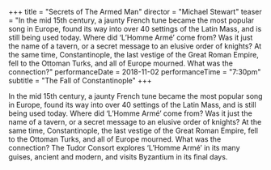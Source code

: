 +++
title = "Secrets of The Armed Man"
director = "Michael Stewart"
teaser = "In the mid 15th century, a jaunty French tune became the most popular song in Europe, found its way into over 40 settings of the Latin Mass, and is still being used today. Where did ‘L’Homme Armé’ come from? Was it just the name of a tavern, or a secret message to an elusive order of knights? At the same time, Constantinople, the last vestige of the Great Roman Empire, fell to the Ottoman Turks, and all of Europe mourned. What was the connection?"
performanceDate = 2018-11-02
performanceTime = "7:30pm"
subtitle = "The Fall of Constantinople"
+++

In the mid 15th century, a jaunty French tune became the most popular song in Europe, found its way into over 40 settings of the Latin Mass, and is still being used today. Where did ‘L’Homme Armé’ come from? Was it just the name of a tavern, or a secret message to an elusive order of knights? At the same time, Constantinople, the last vestige of the Great Roman Empire, fell to the Ottoman Turks, and all of Europe mourned. What was the connection? The Tudor Consort explores ‘L’Homme Armé’ in its many guises, ancient and modern, and visits Byzantium in its ﬁnal days.
